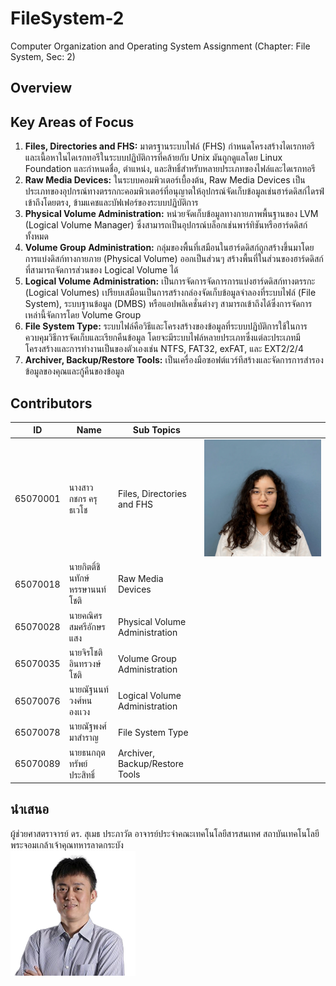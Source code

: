 # FileSystem-2

Computer Organization and Operating System Assignment (Chapter: File System, Sec: 2)

## Overview

## Key Areas of Focus
1. **Files, Directories and FHS:** มาตรฐานระบบไฟล์ (FHS) กำหนดโครงสร้างไดเรกทอรีและเนื้อหาในไดเรกทอรีในระบบปฏิบัติการที่คล้ายกับ Unix มันถูกดูแลโดย Linux Foundation และกำหนดชื่อ, ตำแหน่ง, และสิทธิ์สำหรับหลายประเภทของไฟล์และไดเรกทอรี
2. **Raw Media Devices:** ในระบบคอมพิวเตอร์เบื้องต้น, Raw Media Devices เป็นประเภทของอุปกรณ์ทางตรรกกะคอมพิวเตอร์ที่อนุญาตให้อุปกรณ์จัดเก็บข้อมูลเช่นฮาร์ดดิสก์ไดรฟ์เข้าถึงโดยตรง, ข้ามแคชและบัฟเฟอร์ของระบบปฏิบัติการ
3. **Physical Volume Administration:** หน่วยจัดเก็บข้อมูลทางกายภาพพื้นฐานของ LVM (Logical Volume Manager) ซึ่งสามารถเป็นอุปกรณ์บล็อกเช่นพาร์ทิชันหรือฮาร์ดดิสก์ทั้งหมด
4. **Volume Group Administration:**  กลุ่มของพื้นที่เสมือนในฮาร์ดดิสก์ถูกสร้างขึ้นมาโดยการแบ่งดิสก์ทางกายภาย (Physical Volume) ออกเป็นส่วนๆ สร้างพื้นที่ในส่วนของฮาร์ดดิสก์ที่สามารถจัดการส่วนของ Logical Volume ได้
5. **Logical Volume Administration:** เป็นการจัดการจัดการการแบ่งฮาร์ดดิสก์ทางตรรกะ (Logical Volumes) เปรียบเสมือนเป็นการสร้างกล่องจัดเก็บข้อมูลจำลองที่ระบบไฟล์ (File System), ระบบฐานข้อมูล (DMBS) หรือแอปพลิเคชั่นต่างๆ สามารถเข้าถึงได้ซึ่งการจัดการเหล่านี้จัดการโดย Volume Group 
6. **File System Type:** ระบบไฟล์คือวิธีและโครงสร้างของข้อมูลที่ระบบปฏิบัติการใช้ในการควบคุมวิธีการจัดเก็บและเรียกคืนข้อมูล โดยจะมีระบบไฟล์หลายประเภทซึ่งแต่ละประเภทมีโครงสร้างและการทำงานเป็นของตัวเองเช่น NTFS, FAT32, exFAT, และ EXT2/2/4
7. **Archiver, Backup/Restore Tools:** เป็นเครื่องมือซอฟต์แวร์ทีสร้างและจัดการการสำรองข้อมูลของคุณและกู้คืนของข้อมูล

## Contributors

| ID       | Name                                 | Sub Topics                     |                                          |
|----------|--------------------------------------|--------------------------------|------------------------------------------|
| 65070001 | นางสาวกชกร ครุธเวโช                  | Files, Directories and FHS     | ![PraeMai](/assets/img/members/001.webp) |
| 65070018 | นายกิตติ์ชินทักษ์ หรรษานนท์โชติ      | Raw Media Devices              |                                          |
| 65070028 | นายคณิศร สมศรีอักษรแสง               | Physical Volume Administration |                                          |
| 65070035 | นายจิรโชติ อินทรวงษ์โชติ             | Volume Group Administration    |                                          |
| 65070076 | นายณัฐนนท์ วงศ์หนองเเวง              | Logical Volume Administration  |                                          |
| 65070078 | นายณัฐพงศ์ มาสำราญ                   | File System Type               |                                          |
| 65070089 | นายธนกฤต ทรัพย์ประสิทธิ์             | Archiver, Backup/Restore Tools |                                          |

[//]: # (![GroupMembers]&#40;/assets/img/members/group-members.jpeg&#41;)

## นำเสนอ
ผู้ช่วยศาสตราจารย์ ดร. สุเมธ ประภาวัต
อาจารย์ประจำคณะเทคโนโลยีสารสนเทศ สถาบันเทคโนโลยีพระจอมเกล้าเจ้าคุณทหารลาดกระบัง
<br>
![Sumet](/assets/img/members/Sumet-200x200.png)
